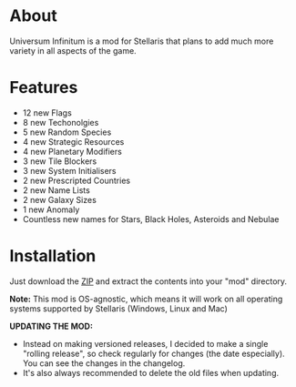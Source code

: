 # About

Universum Infinitum is a mod for Stellaris that plans to add much more variety in all aspects of the game.

# Features

 - 12 new Flags
 - 8 new Techonolgies
 - 5 new Random Species
 - 4 new Strategic Resources
 - 4 new Planetary Modifiers
 - 3 new Tile Blockers
 - 3 new System Initialisers
 - 2 new Prescripted Countries
 - 2 new Name Lists
 - 2 new Galaxy Sizes
 - 1 new Anomaly
 - Countless new names for Stars, Black Holes, Asteroids and Nebulae

# Installation

Just download the [ZIP](https://github.com/HoratiuMl/Stellaris-UniversumInfinitum/archive/master.zip) and extract the contents into your "mod" directory.

**Note:** This mod is OS-agnostic, which means it will work on all operating systems supported by Stellaris (Windows, Linux and Mac)

**UPDATING THE MOD:**
- Instead on making versioned releases, I decided to make a single "rolling release", so check regularly for changes (the date especially).
You can see the changes in the changelog.
- It's also always recommended to delete the old files when updating.
